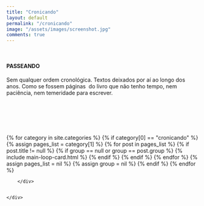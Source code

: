 ```yaml
---
title: "Cronicando"
layout: default
permalink: "/cronicando"
image: "/assets/images/screenshot.jpg"
comments: true
---
```


<div class="container">
    <div class="row justify-content-center">
        <!--  -->
        <div class="col-md-10" style="margin-top:50px">
        <h4 class="text-uppercase text-danger font-weight-bold">PASSEANDO</h4>
        </div>
        <div class="col-md-10">
        <p style="margin-bottom: 100px">
        Sem qualquer ordem cronol&oacute;gica. 
        Textos deixados por a&iacute; ao longo dos anos. 
        Como se fossem p&aacute;ginas&nbsp; do livro que n&atilde;o tenho tempo,
        nem paci&ecirc;ncia, nem temeridade para escrever.
        </p>
        <!--  -->
        <!--  -->
        {% for category in site.categories %}
        {% if category[0] == "cronicando" %}
        <!--  -->
        {% assign pages_list = category[1] %}
        <!--  -->
        {% for post in pages_list %}
            {% if post.title != null %}
                {% if group == null or group == post.group %}
                    {% include main-loop-card.html %}
                {% endif %}
            {% endif %}
        {% endfor %}
        {% assign pages_list = nil %}
        {% assign group = nil %}
        {% endif %}
        {% endfor %}

        </div>
        
        
    </div>
</div>